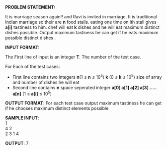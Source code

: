 **PROBLEM STATEMENT:**

It is marriage season again!! and Ravi is invited in marriage. It is traditional Indian marriage so their are **n** food stalls. eating one time on ith stall gives **a[i]** tastiness to him. chef will eat **k** dishes and he will eat maximum distinct dishes possible. Output maximum tastiness he can get if he eats maximum possible distinct dishes .

**INPUT FORMAT:**

The First line of input is an integer **T**. The number of the test case.

For Each of the test cases:

- First line contains two integers **n**(1 ≤ **n** ≤ 10<sup>5</sup>) **k** (0 ≤ **k** ≤ 10<sup>5</sup>) size of array and number of dishes he will eat
- Second line contains **n** space seperated integer **a[0] a[1] a[2] a[3] ..... a[n]** (1 ≤ **a[i]** ≤ 10<sup>5</sup>)

**OUTPUT FORMAT**:
For each test case output maximum tastiness he can get if he chooses maximum distinct elements possible

**SAMPLE INPUT**:
<br>1 <br>
4 2 <br>
2 3 1 4<br>

**OUTPUT**:
7
